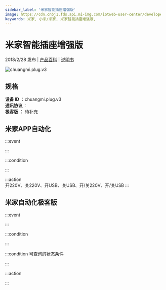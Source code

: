 ```yaml
---
sidebar_label: '米家智能插座增强版'
image: https://cdn.cnbj1.fds.api.mi-img.com/iotweb-user-center/developer_1679130061902Yow0inUh.png?GalaxyAccessKeyId=AKVGLQWBOVIRQ3XLEW&Expires=9223372036854775807&Signature=pctUXa3M/Tbd1t/Heow1AK/ce8Q=
keywords: 米家, 小米/米家, 米家智能插座增强版, 
---
```

# 米家智能插座增强版

2018/2/28 发布 | [产品百科](https://home.mi.com/webapp/content/baike/product/index.html?model=chuangmi.plug.v3/) | [说明书](https://home.mi.com/views/introduction.html?model=chuangmi.plug.v3&region=cn)

![chuangmi.plug.v3](https://cdn.cnbj1.fds.api.mi-img.com/iotweb-user-center/developer_1679130061902Yow0inUh.png?GalaxyAccessKeyId=AKVGLQWBOVIRQ3XLEW&Expires=9223372036854775807&Signature=pctUXa3M/Tbd1t/Heow1AK/ce8Q=)

## 规格  
> 
**设备 ID** ：chuangmi.plug.v3  
**通讯协议** ：  
**极客版**  ： 待补充 


## 米家APP自动化  

:::event  

:::

:::condition  

:::

:::action   
开220V、关220V、开USB、关USB、开/关220V、开/关USB
:::

## 米家自动化极客版  

:::event  

:::

:::condition  

:::

:::condition 可查询的状态条件  

:::

:::action  

:::

        
